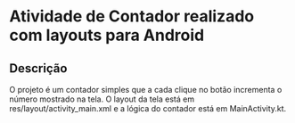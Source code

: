 # Atividade de Contador realizado com layouts para Android

## Descrição

O projeto é um contador simples que a cada clique no botão incrementa o número mostrado na tela.
O layout da tela está em res/layout/activity_main.xml e a lógica do contador está em MainActivity.kt.